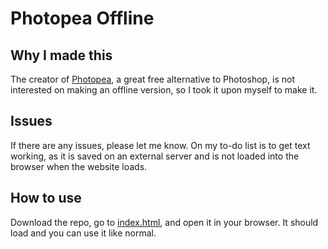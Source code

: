 # Photopea Offline

## Why I made this
The creator of [Photopea](https://www.photopea.com/), a great free alternative to Photoshop, is not interested on making an offline version, so I took it upon myself to make it.

## Issues
If there are any issues, please let me know. On my to-do list is to get text working, as it is saved on an external server and is not loaded into the browser when the website loads.

## How to use
Download the repo, go to [index.html](www.photopea.com/index.html), and open it in your browser. It should load and you can use it like normal.
